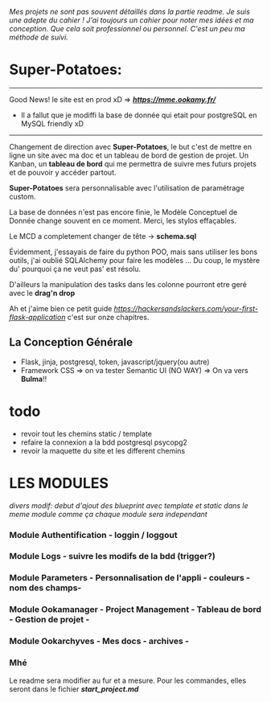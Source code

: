 *Mes projets ne sont pas souvent détaillés dans la partie readme. Je suis une adepte du cahier ! J'ai toujours un cahier pour noter mes idées et ma conception. Que cela soit professionnel ou personnel. C'est un peu ma méthode de suivi.*


# Super-Potatoes:
*****************************************************
Good News! le site est en prod xD  => ***https://mme.ookamy.fr/*** 
 * Il a fallut que je modiffi la base de donnée qui etait pour postgreSQL en MySQL friendly xD 
*****************************************************

Changement de direction avec **Super-Potatoes**, le but c'est de mettre en ligne un site avec ma doc et un tableau de bord de gestion de projet. 
Un Kanban, un **tableau de bord** qui me permettra de suivre mes futurs projets et de pouvoir y accéder partout.

**Super-Potatoes** sera personnalisable avec l'utilisation de paramétrage custom.

La base de données n'est pas encore finie, le Modèle Conceptuel de Donnée change souvent en ce moment. Merci, les stylos effaçables.

Le MCD a completement changer de tête -> **schema.sql**

Évidemment, j'essayais de faire du python POO, mais sans utiliser les bons outils, j'ai oublié SQLAlchemy pour faire les modèles ... Du coup, le mystère du' pourquoi ça ne veut pas' est résolu.

D'ailleurs la manipulation des tasks dans les colonne pourront etre geré avec le **drag'n drop**

Ah et j'aime bien ce petit guide *https://hackersandslackers.com/your-first-flask-application* c'est sur onze chapitres.

## La Conception Générale

 * Flask, jinja, postgresql, token, javascript/jquery(ou autre)
 * Framework CSS => on va tester Semantic UI (NO WAY) => On va vers **Bulma**!!

# todo
 - revoir tout les chemins  static / template
 - refaire la connexion a la bdd postgresql psycopg2
 - revoir la maquette du site et les different chemins

# LES MODULES
*divers modif: debut d'ajout des blueprint avec template et static dans le meme module comme ça chaque module sera independant*
### Module Authentification - loggin / loggout
### Module Logs - suivre les modifs de la bdd (trigger?)
### Module Parameters - Personnalisation de l'appli - couleurs - nom des champs-
### Module Ookamanager - Project Management - Tableau de bord - Gestion de projet -
### Module Ookarchyves - Mes docs - archives -

### Mhé
Le readme sera modifier au fur et a mesure. Pour les commandes, elles seront dans le fichier ***start_project.md***

